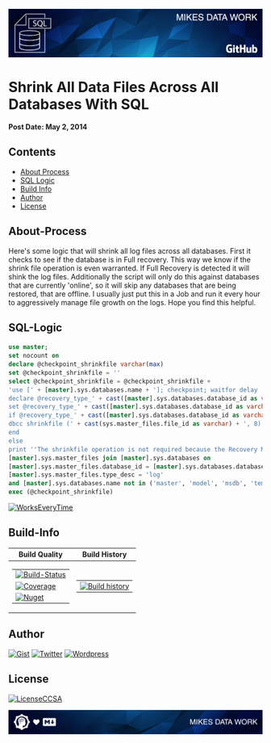 ![MIKES DATA WORK GIT REPO](https://raw.githubusercontent.com/mikesdatawork/images/master/git_mikes_data_work_banner_01.png "Mikes Data Work")        

# Shrink All Data Files Across All Databases With SQL
**Post Date: May 2, 2014**        



## Contents    
- [About Process](##About-Process)  
- [SQL Logic](#SQL-Logic)  
- [Build Info](#Build-Info)  
- [Author](#Author)  
- [License](#License)       

## About-Process

<p>Here's some logic that will shrink all log files across all databases. First it checks to see if the database is in Full recovery. This way we know if the shrink file operation is even warranted. If Full Recovery is detected it will shink the log files. Additionally the script will only do this against databases that are currently 'online', so it will skip any databases that are being restored, that are offline. I usually just put this in a Job and run it every hour to aggressively manage file growth on the logs.
Hope you find this helpful.</p>      


## SQL-Logic
```SQL
use master;
set nocount on
declare @checkpoint_shrinkfile varchar(max)
set @checkpoint_shrinkfile = ''
select @checkpoint_shrinkfile = @checkpoint_shrinkfile +
'use [' + [master].sys.databases.name + ']; checkpoint; waitfor delay ''00:00:01'';' + char(10) + '
declare @recovery_type_' + cast([master].sys.databases.database_id as varchar) + ' varchar(50);' + char(10) + '
set @recovery_type_' + cast([master].sys.databases.database_id as varchar) + ' = ( select recovery_model_desc from master.sys.databases where database_id = ''' + cast([master].sys.databases.database_id as varchar) + ''' );' + char(10) + '
if @recovery_type_' + cast([master].sys.databases.database_id as varchar) + ' = ''FULL'' collate Latin1_General_CI_AS_KS_WS' + char(10) + ' begin ' + char(10) + '
dbcc shrinkfile (' + cast(sys.master_files.file_id as varchar) + ', 8)' + char(10) + 'print ''The shrinkfile operation has completed for Database [' + replace(db_name([master].sys.databases.database_id), '''', '') + ']''' + char(10) + '
end
else
print ''The shrinkfile operation is not required because the Recovery Model is SIMPLE on Database: [' + replace(db_name([master].sys.databases.database_id), '''', '') + ']'';' + char(10) + '' + char(10) + '' from
[master].sys.master_files join [master].sys.databases on
[master].sys.master_files.database_id = [master].sys.databases.database_id where
[master].sys.master_files.type_desc = 'log'
and [master].sys.databases.name not in ('master', 'model', 'msdb', 'tempdb') and [master].sys.databases.state_desc = 'online';
exec (@checkpoint_shrinkfile)
```


[![WorksEveryTime](https://forthebadge.com/images/badges/60-percent-of-the-time-works-every-time.svg)](https://shitday.de/)

## Build-Info

| Build Quality | Build History |
|--|--|
|<table><tr><td>[![Build-Status](https://ci.appveyor.com/api/projects/status/pjxh5g91jpbh7t84?svg?style=flat-square)](#)</td></tr><tr><td>[![Coverage](https://coveralls.io/repos/github/tygerbytes/ResourceFitness/badge.svg?style=flat-square)](#)</td></tr><tr><td>[![Nuget](https://img.shields.io/nuget/v/TW.Resfit.Core.svg?style=flat-square)](#)</td></tr></table>|<table><tr><td>[![Build history](https://buildstats.info/appveyor/chart/tygerbytes/resourcefitness)](#)</td></tr></table>|

## Author

[![Gist](https://img.shields.io/badge/Gist-MikesDataWork-<COLOR>.svg)](https://gist.github.com/mikesdatawork)
[![Twitter](https://img.shields.io/badge/Twitter-MikesDataWork-<COLOR>.svg)](https://twitter.com/mikesdatawork)
[![Wordpress](https://img.shields.io/badge/Wordpress-MikesDataWork-<COLOR>.svg)](https://mikesdatawork.wordpress.com/)

  
## License
[![LicenseCCSA](https://img.shields.io/badge/License-CreativeCommonsSA-<COLOR>.svg)](https://creativecommons.org/share-your-work/licensing-types-examples/)

![Mikes Data Work](https://raw.githubusercontent.com/mikesdatawork/images/master/git_mikes_data_work_banner_02.png "Mikes Data Work")

